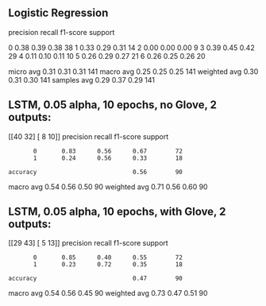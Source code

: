 ## Logistic Regression
precision    recall  f1-score   support

0       0.38      0.39      0.38        38
1       0.33      0.29      0.31        14
2       0.00      0.00      0.00         9
3       0.39      0.45      0.42        29
4       0.11      0.10      0.11        10
5       0.26      0.29      0.27        21
6       0.26      0.25      0.26        20

micro avg       0.31      0.31      0.31       141
macro avg       0.25      0.25      0.25       141
weighted avg       0.30      0.31      0.30       141
samples avg       0.29      0.37      0.29       141






## LSTM, 0.05 alpha, 10 epochs, no Glove, 2 outputs:
[[40 32]
 [ 8 10]]
              precision    recall  f1-score   support

           0       0.83      0.56      0.67        72
           1       0.24      0.56      0.33        18

    accuracy                           0.56        90
   macro avg       0.54      0.56      0.50        90
weighted avg       0.71      0.56      0.60        90

## LSTM, 0.05 alpha, 10 epochs, with Glove, 2 outputs:
[[29 43]
 [ 5 13]]
              precision    recall  f1-score   support

           0       0.85      0.40      0.55        72
           1       0.23      0.72      0.35        18

    accuracy                           0.47        90
   macro avg       0.54      0.56      0.45        90
weighted avg       0.73      0.47      0.51        90
